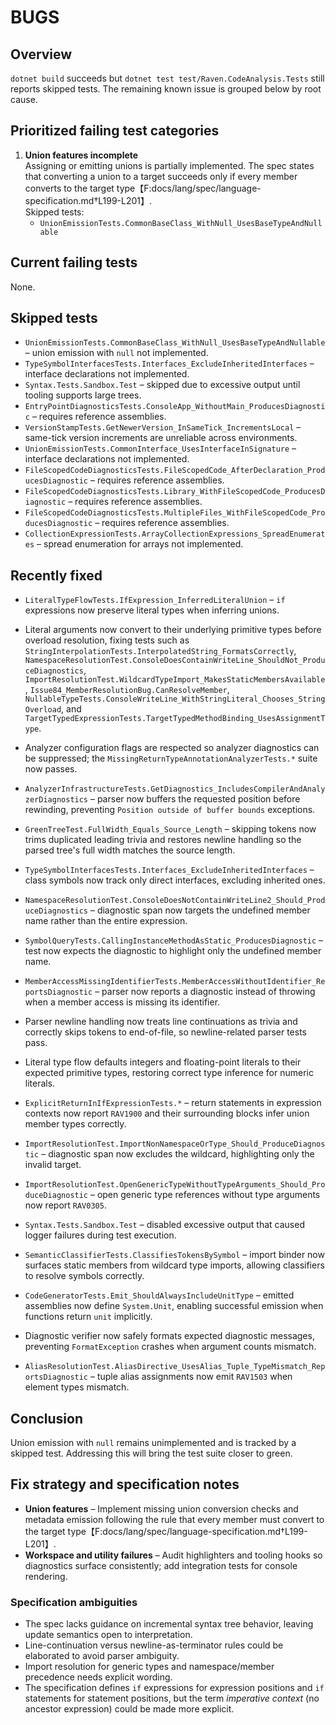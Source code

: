 # BUGS

## Overview
`dotnet build` succeeds but `dotnet test test/Raven.CodeAnalysis.Tests` still reports skipped tests. The remaining known issue is grouped below by root cause.

## Prioritized failing test categories

1. **Union features incomplete**  \
   Assigning or emitting unions is partially implemented. The spec states that converting a union to a target succeeds only if every member converts to the target type【F:docs/lang/spec/language-specification.md†L199-L201】.  \
   Skipped tests:
   - `UnionEmissionTests.CommonBaseClass_WithNull_UsesBaseTypeAndNullable`

## Current failing tests

None.

## Skipped tests

- `UnionEmissionTests.CommonBaseClass_WithNull_UsesBaseTypeAndNullable` – union emission with `null` not implemented.
- `TypeSymbolInterfacesTests.Interfaces_ExcludeInheritedInterfaces` – interface declarations not implemented.
- `Syntax.Tests.Sandbox.Test` – skipped due to excessive output until tooling supports large trees.
- `EntryPointDiagnosticsTests.ConsoleApp_WithoutMain_ProducesDiagnostic` – requires reference assemblies.
- `VersionStampTests.GetNewerVersion_InSameTick_IncrementsLocal` – same-tick version increments are unreliable across environments.
- `UnionEmissionTests.CommonInterface_UsesInterfaceInSignature` – interface declarations not implemented.
- `FileScopedCodeDiagnosticsTests.FileScopedCode_AfterDeclaration_ProducesDiagnostic` – requires reference assemblies.
- `FileScopedCodeDiagnosticsTests.Library_WithFileScopedCode_ProducesDiagnostic` – requires reference assemblies.
- `FileScopedCodeDiagnosticsTests.MultipleFiles_WithFileScopedCode_ProducesDiagnostic` – requires reference assemblies.
- `CollectionExpressionTests.ArrayCollectionExpressions_SpreadEnumerates` – spread enumeration for arrays not implemented.

## Recently fixed

- `LiteralTypeFlowTests.IfExpression_InferredLiteralUnion` – `if` expressions now preserve literal types when inferring unions.
- Literal arguments now convert to their underlying primitive types before overload resolution, fixing tests such as `StringInterpolationTests.InterpolatedString_FormatsCorrectly`, `NamespaceResolutionTest.ConsoleDoesContainWriteLine_ShouldNot_ProduceDiagnostics`, `ImportResolutionTest.WildcardTypeImport_MakesStaticMembersAvailable`, `Issue84_MemberResolutionBug.CanResolveMember`, `NullableTypeTests.ConsoleWriteLine_WithStringLiteral_Chooses_StringOverload`, and `TargetTypedExpressionTests.TargetTypedMethodBinding_UsesAssignmentType`.
- Analyzer configuration flags are respected so analyzer diagnostics can be suppressed; the `MissingReturnTypeAnnotationAnalyzerTests.*` suite now passes.
- `AnalyzerInfrastructureTests.GetDiagnostics_IncludesCompilerAndAnalyzerDiagnostics` – parser now buffers the requested position before rewinding, preventing `Position outside of buffer bounds` exceptions.
- `GreenTreeTest.FullWidth_Equals_Source_Length` – skipping tokens now trims duplicated leading trivia and restores newline handling so the parsed tree's full width matches the source length.
- `TypeSymbolInterfacesTests.Interfaces_ExcludeInheritedInterfaces` – class symbols now track only direct interfaces, excluding inherited ones.
- `NamespaceResolutionTest.ConsoleDoesNotContainWriteLine2_Should_ProduceDiagnostics` – diagnostic span now targets the undefined member name rather than the entire expression.
- `SymbolQueryTests.CallingInstanceMethodAsStatic_ProducesDiagnostic` – test now expects the diagnostic to highlight only the undefined member name.
- `MemberAccessMissingIdentifierTests.MemberAccessWithoutIdentifier_ReportsDiagnostic` – parser now reports a diagnostic instead of throwing when a member access is missing its identifier.
- Parser newline handling now treats line continuations as trivia and correctly skips tokens to end-of-file, so newline-related parser tests pass.
- Literal type flow defaults integers and floating-point literals to their expected primitive types, restoring correct type inference for numeric literals.

- `ExplicitReturnInIfExpressionTests.*` – return statements in expression contexts now report `RAV1900` and their surrounding blocks infer union member types correctly.

- `ImportResolutionTest.ImportNonNamespaceOrType_Should_ProduceDiagnostic` – diagnostic span now excludes the wildcard, highlighting only the invalid target.
- `ImportResolutionTest.OpenGenericTypeWithoutTypeArguments_Should_ProduceDiagnostic` – open generic type references without type arguments now report `RAV0305`.
- `Syntax.Tests.Sandbox.Test` – disabled excessive output that caused logger failures during test execution.
- `SemanticClassifierTests.ClassifiesTokensBySymbol` – import binder now surfaces static members from wildcard type imports, allowing classifiers to resolve symbols correctly.
- `CodeGeneratorTests.Emit_ShouldAlwaysIncludeUnitType` – emitted assemblies now define `System.Unit`, enabling successful emission when functions return `unit` implicitly.
- Diagnostic verifier now safely formats expected diagnostic messages, preventing `FormatException` crashes when argument counts mismatch.
- `AliasResolutionTest.AliasDirective_UsesAlias_Tuple_TypeMismatch_ReportsDiagnostic` – tuple alias assignments now emit `RAV1503` when element types mismatch.

## Conclusion
Union emission with `null` remains unimplemented and is tracked by a skipped test. Addressing this will bring the test suite closer to green.

## Fix strategy and specification notes

- **Union features** – Implement missing union conversion checks and metadata emission following the rule that every member must convert to the target type【F:docs/lang/spec/language-specification.md†L199-L201】.
- **Workspace and utility failures** – Audit highlighters and tooling hooks so diagnostics surface consistently; add integration tests for console rendering.

### Specification ambiguities

- The spec lacks guidance on incremental syntax tree behavior, leaving update semantics open to interpretation.
- Line-continuation versus newline-as-terminator rules could be elaborated to avoid parser ambiguity.
- Import resolution for generic types and namespace/member precedence needs explicit wording.
- The specification defines `if` expressions for expression positions and `if` statements for statement positions, but the term *imperative context* (no ancestor expression) could be made more explicit.
